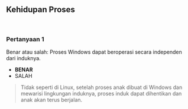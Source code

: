 ## Kehidupan Proses

<br>

### Pertanyaan 1

Benar atau salah: Proses Windows dapat beroperasi secara independen dari induknya.

* **BENAR**
* SALAH

> Tidak seperti di Linux, setelah proses anak dibuat di Windows dan mewarisi lingkungan induknya, proses induk dapat dihentikan dan anak akan terus berjalan.
